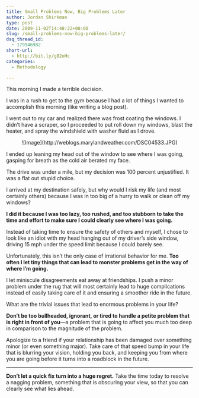 ```yaml
---
title: Small Problems Now, Big Problems Later
author: Jordan Shirkman
type: post
date: 2009-11-02T14:48:22+00:00
slug: /small-problems-now-big-problems-later/
dsq_thread_id:
  - 179946982
short-url:
  - http://bit.ly/g82oHc
categories:
  - Methodology

---
```

This morning I made a terrible decision.

I was in a rush to get to the gym because I had a lot of things I wanted to accomplish this morning (like writing a blog post).

I went out to my car and realized there was frost coating the windows. I didn’t have a scraper, so I proceeded to put roll down my windows, blast the heater, and spray the windshield with washer fluid as I drove.

<p style="text-align:center;">
  ![Image](http://weblogs.marylandweather.com/DSC04533.JPG)
</p>

I ended up leaning my head out of the window to see where I was going, gasping for breath as the cold air berated my face.<!--more-->

The drive was under a mile, but my decision was 100 percent unjustified. It was a flat out stupid choice.

I arrived at my destination safely, but why would I risk my life (and most certainly others) because I was in too big of a hurry to walk or clean off my windows?

**I did it because I was too lazy, too rushed, and too stubborn to take the time and effort to make sure I could clearly see where I was going.**

Instead of taking time to ensure the safety of others and myself, I chose to look like an idiot with my head hanging out of my driver’s side window, driving 15 mph under the speed limit because I could barely see.

Unfortunately, this isn’t the only case of irrational behavior for me. **Too often I let tiny things that can lead to monster problems get in the way of where I’m going.**

I let miniscule disagreements eat away at friendships. I push a minor problem under the rug that will most certainly lead to huge complications instead of easily taking care of it and ensuring a smoother ride in the future.

What are the trivial issues that lead to enormous problems in your life?

**Don’t be too bullheaded, ignorant, or tired to handle a petite problem that is right in front of you**—a problem that is going to affect you much too deep in comparison to the magnitude of the problem.

Apologize to a friend if your relationship has been damaged over something minor (or even something major). Take care of that speed bump in your life that is blurring your vision, holding you back, and keeping you from where you are going before it turns into a roadblock in the future.

 ****

**Don’t let a quick fix turn into a huge regret.** Take the time today to resolve a nagging problem, something that is obscuring your view, so that you can clearly see what lies ahead.